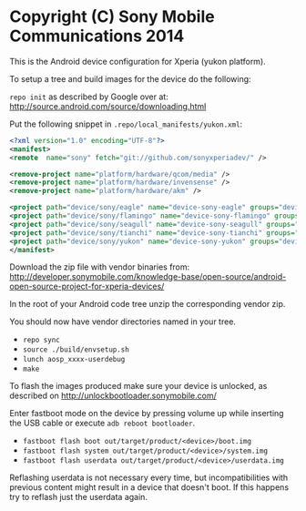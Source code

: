 Copyright (C) Sony Mobile Communications 2014
=============================================

This is the Android device configuration for Xperia (yukon platform).

To setup a tree and build images for the device do the following:

`repo init` as described by Google over at:
http://source.android.com/source/downloading.html

Put the following snippet in `.repo/local_manifests/yukon.xml`:

```xml
<?xml version="1.0" encoding="UTF-8"?>
<manifest>
<remote  name="sony" fetch="git://github.com/sonyxperiadev/" />

<remove-project name="platform/hardware/qcom/media" />
<remove-project name="platform/hardware/invensense" />
<remove-project name="platform/hardware/akm" />

<project path="device/sony/eagle" name="device-sony-eagle" groups="device" remote="sony" revision="master" />
<project path="device/sony/flamingo" name="device-sony-flamingo" groups="device" remote="sony" revision="master" />
<project path="device/sony/seagull" name="device-sony-seagull" groups="device" remote="sony" revision="master" />
<project path="device/sony/tianchi" name="device-sony-tianchi" groups="device" remote="sony" revision="master" />
<project path="device/sony/yukon" name="device-sony-yukon" groups="device" remote="sony" revision="master" />
</manifest>
```

Download the zip file with vendor binaries from:
http://developer.sonymobile.com/knowledge-base/open-source/android-open-source-project-for-xperia-devices/

In the root of your Android code tree unzip the corresponding vendor zip.


You should now have vendor directories named in your tree.

* `repo sync`
* `source ./build/envsetup.sh`
* `lunch aosp_xxxx-userdebug`
* `make`

To flash the images produced make sure your device is unlocked, as described on
http://unlockbootloader.sonymobile.com/

Enter fastboot mode on the device by pressing volume up while inserting the USB
cable or execute `adb reboot bootloader`.

* `fastboot flash boot out/target/product/<device>/boot.img`
* `fastboot flash system out/target/product/<device>/system.img`
* `fastboot flash userdata out/target/product/<device>/userdata.img`

Reflashing userdata is not necessary every time, but incompatibilities with
previous content might result in a device that doesn't boot. If this happens
try to reflash just the userdata again.
